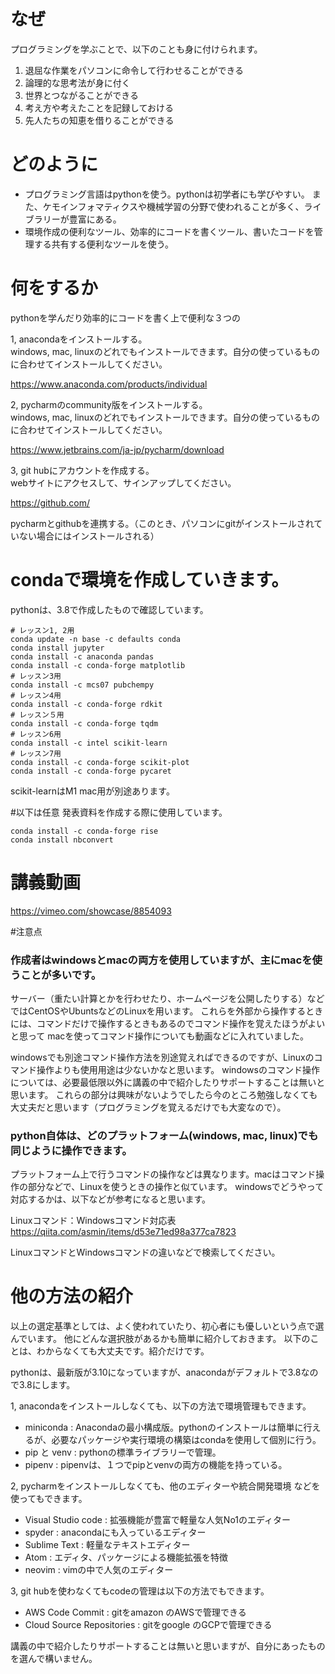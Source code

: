 # なぜ

プログラミングを学ぶことで、以下のことも身に付けられます。

1. 退屈な作業をパソコンに命令して行わせることができる
2. 論理的な思考法が身に付く
3. 世界とつながることができる
4. 考え方や考えたことを記録しておける
5. 先人たちの知恵を借りることができる

# どのように
- プログラミング言語はpythonを使う。pythonは初学者にも学びやすい。 また、ケモインフォマティクスや機械学習の分野で使われることが多く、ライブラリーが豊富にある。
- 環境作成の便利なツール、効率的にコードを書くツール、書いたコードを管理する共有する便利なツールを使う。

# 何をするか
pythonを学んだり効率的にコードを書く上で便利な３つの

1, anacondaをインストールする。<br>
windows, mac, linuxのどれでもインストールできます。自分の使っているものに合わせてインストールしてください。

https://www.anaconda.com/products/individual

2, pycharmのcommunity版をインストールする。<br>
windows, mac, linuxのどれでもインストールできます。自分の使っているものに合わせてインストールしてください。

https://www.jetbrains.com/ja-jp/pycharm/download

3, git hubにアカウントを作成する。<br>
webサイトにアクセスして、サインアップしてください。

https://github.com/

pycharmとgithubを連携する。（このとき、パソコンにgitがインストールされていない場合にはインストールされる）

# condaで環境を作成していきます。

pythonは、3.8で作成したもので確認しています。

```
# レッスン1, 2用
conda update -n base -c defaults conda
conda install jupyter
conda install -c anaconda pandas
conda install -c conda-forge matplotlib
# レッスン3用
conda install -c mcs07 pubchempy
# レッスン4用
conda install -c conda-forge rdkit
# レッスン５用
conda install -c conda-forge tqdm
# レッスン6用
conda install -c intel scikit-learn
# レッスン7用
conda install -c conda-forge scikit-plot
conda install -c conda-forge pycaret
```

scikit-learnはM1 mac用が別途あります。

#以下は任意
発表資料を作成する際に使用しています。
```
conda install -c conda-forge rise
conda install nbconvert
```

# 講義動画

https://vimeo.com/showcase/8854093

#注意点
### 作成者はwindowsとmacの両方を使用していますが、主にmacを使うことが多いです。
サーバー（重たい計算とかを行わせたり、ホームページを公開したりする）などではCentOSやUbuntsなどのLinuxを用います。
これらを外部から操作するときには、コマンドだけで操作するときもあるのでコマンド操作を覚えたほうがよいと思って
macを使ってコマンド操作についても動画などに入れていました。

windowsでも別途コマンド操作方法を別途覚えればできるのですが、Linuxのコマンド操作よりも使用用途は少ないかなと思います。 windowsのコマンド操作については、必要最低限以外に講義の中で紹介したりサポートすることは無いと思います。
これらの部分は興味がないようでしたら今のところ勉強しなくても大丈夫だと思います（プログラミングを覚えるだけでも大変なので）。

### python自体は、どのプラットフォーム(windows, mac, linux)でも同じように操作できます。
プラットフォーム上で行うコマンドの操作などは異なります。macはコマンド操作の部分などで、Linuxを使うときの操作と似ています。
windowsでどうやって対応するかは、以下などが参考になると思います。

Linuxコマンド：Windowsコマンド対応表<br>
https://qiita.com/asmin/items/d53e71ed98a377ca7823

LinuxコマンドとWindowsコマンドの違いなどで検索してください。

# 他の方法の紹介
以上の選定基準としては、よく使われていたり、初心者にも優しいという点で選んでいます。
他にどんな選択肢があるかも簡単に紹介しておきます。
以下のことは、わからなくても大丈夫です。紹介だけです。

pythonは、最新版が3.10になっていますが、anacondaがデフォルトで3.8なので3.8にします。

1, anacondaをインストールしなくても、以下の方法で環境管理もできます。
- miniconda : Anacondaの最小構成版。pythonのインストールは簡単に行えるが、必要なパッケージや実行環境の構築はcondaを使用して個別に行う。
- pip と venv : pythonの標準ライブラリーで管理。
- pipenv : pipenvは、１つでpipとvenvの両方の機能を持っている。

2, pycharmをインストールしなくても、他のエディターや統合開発環境 などを使ってもできます。
- Visual Studio code : 拡張機能が豊富で軽量な人気No1のエディター
- spyder : anacondaにも入っているエディター
- Sublime Text : 軽量なテキストエディター
- Atom : エディタ、パッケージによる機能拡張を特徴
- neovim : vimの中で人気のエディター

3, git hubを使わなくてもcodeの管理は以下の方法でもできます。
- AWS Code Commit : gitをamazon のAWSで管理できる
- Cloud Source Repositories : gitをgoogle のGCPで管理できる

講義の中で紹介したりサポートすることは無いと思いますが、自分にあったものを選んで構いません。
